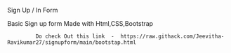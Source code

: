 Sign Up / In Form
  
  
  
  Basic Sign up form Made with Html,CSS,Bootstrap 


  
             Do check Out this link  -  https://raw.githack.com/Jeevitha-Ravikumar27/signupform/main/bootstap.html

